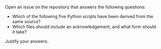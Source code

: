 Open an issue on the repository that answers the following questions:

* Which of the following five Python scripts have been derived from the same source?
* Which files should include an acknowledgement, and what form should it take?

Justify your answers.
